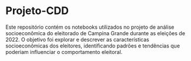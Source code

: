 # Projeto-CDD
Este repositório contém os notebooks utilizados no projeto de análise socioeconômica do eleitorado de Campina Grande durante as eleições de 2022. O objetivo foi explorar e descrever as características socioeconômicas dos eleitores, identificando padrões e tendências que poderiam influenciar o comportamento eleitoral.

